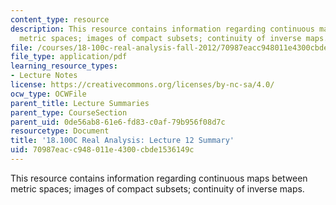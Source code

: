 ```yaml
---
content_type: resource
description: This resource contains information regarding continuous maps between
  metric spaces; images of compact subsets; continuity of inverse maps.
file: /courses/18-100c-real-analysis-fall-2012/70987eacc948011e4300cbde1536149c_MIT18_100CF12_l12sum.pdf
file_type: application/pdf
learning_resource_types:
- Lecture Notes
license: https://creativecommons.org/licenses/by-nc-sa/4.0/
ocw_type: OCWFile
parent_title: Lecture Summaries
parent_type: CourseSection
parent_uid: 0de56ab8-61e6-fd83-c0af-79b956f08d7c
resourcetype: Document
title: '18.100C Real Analysis: Lecture 12 Summary'
uid: 70987eac-c948-011e-4300-cbde1536149c
---
```

This resource contains information regarding continuous maps between metric spaces; images of compact subsets; continuity of inverse maps.